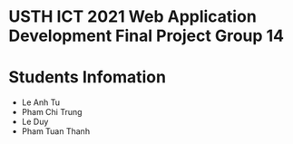 USTH ICT 2021 Web Application Development Final Project Group 14
=====================================================

Students Infomation
=======================

* Le Anh Tu
* Pham Chi Trung
* Le Duy
* Pham Tuan Thanh


